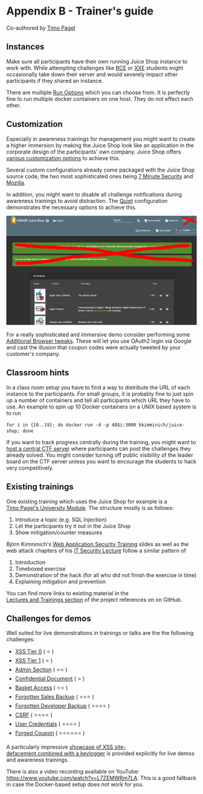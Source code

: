 # Appendix B - Trainer's guide

Co-authored by [Timo Pagel](https://github.com/wurstbrot)

## Instances

Make sure all participants have their own running Juice Shop instance to
work with. While attempting challenges like
[RCE](../part2/insecure-deserialization.md) or [XXE](../part2/xxe.md)
students might occasionally take down their server and would severely
impact other participants if they shared an instance.

There are multiple [Run Options](../part1/running.md#run-options) which
you can choose from. It is perfectly fine to run multiple docker
containers on one host. They do not effect each other.

## Customization

Especially in awareness trainings for management you might want to
create a higher immersion by making the Juice Shop look like an
application in the corporate design of the participants' own company.
Juice Shop offers
[various customization options](../part1/customization.md) to achieve
this.

Several custom configurations already come packaged with the Juice Shop
source code, the two most sophisticated ones being
[7 Minute Security](https://github.com/bkimminich/juice-shop/blob/master/config/7ms.yml)
and
[Mozilla](https://github.com/bkimminich/juice-shop/blob/master/config/mozilla.yml).

In addition, you might want to disable all challenge notifications
during awareness trainings to avoid distraction. The
[Quiet](https://github.com/bkimminich/juice-shop/blob/master/config/quiet.yml)
configuration demonstrates the necessary options to achieve this.

![Quiet mode](img/quiet_mode.png)

For a really sophisticated and immersive demo consider performing some
[Additional Browser tweaks](../part1/customization.md#additional-browser-tweaks).
These will let you use OAuth2 login via Google and cast the illusion
that coupon codes were actually tweeted by your customer's company.

## Classroom hints

In a class room setup you have to find a way to distribute the URL of
each instance to the participants. For small groups, it is probably fine
to just spin up a number of containers and tell all participants which
URL they have to use. An example to spin up 10 Docker containers on a
UNIX based system is to run

```
for i in {10..19}; do docker run -d -p 40$i:3000 bkimminich/juice-shop; done
```

If you want to track progress centrally during the training, you might
want to [host a central CTF server](../part1/ctf.md) where participants
can post the challenges they already solved. You might consider turning
off public visibility of the leader board on the CTF server unless you
want to encourage the students to hack very competitively.

## Existing trainings

One existing training which uses the Juice Shop for example is a
[Timo Pagel's University Module](https://drive.google.com/open?id=1ITkTAALjZJnGV-hhAZ-zQfNx1sVTzlA2UlWD0s270ig).
The structure mostly is as follows:

1. Introduce a topic (e.g. SQL Injection)
2. Let the participants try it out in the Juice Shop
3. Show mitigation/counter measures

Björn Kimminich's
[Web Application Security Training](https://www.slideshare.net/BjrnKimminich/web-application-security-training-v410)
slides as well as the web attack chapters of his
[IT Security Lecture](https://github.com/bkimminich/it-security-lecture)
follow a similar pattern of

1. Introduction
2. Timeboxed exercise
3. Demonstration of the hack (for all who did not finish the exercise in
   time)
4. Explaining mitigation and prevention

You can find more links to existing material in the
[Lectures and Trainings section](https://github.com/bkimminich/juice-shop/blob/master/REFERENCES.md#lectures-and-trainings)
of the project references on on GitHub.

## Challenges for demos

Well suited for live demonstrations in trainings or talks are the the
following challenges:

* [XSS Tier 0](../part2/xss.md#perform-a-reflected-xss-attack) ( :star:
  )
* [XSS Tier 1](../part2/xss.md#perform-a-dom-xss-attack) ( :star: )
* [Admin Section](../part2/broken-access-control.md#access-the-administration-section-of-the-store)
  ( :star::star: )
* [Confidential Document](../part2/sensitive-data-exposure.md#access-a-confidential-document)
  ( :star: )
* [Basket Access](../part2/broken-access-control.md#view-another-users-shopping-basket)
  ( :star::star: )
* [Forgotten Sales Backup](../part2/security-misconfiguration.md#access-a-salesmans-forgotten-backup-file)
  ( :star::star::star: )
* [Forgotten Developer Backup](../part2/roll-your-own-security.md#access-a-developers-forgotten-backup-file)
  ( :star::star::star::star: )
* [CSRF](../part2/broken-authentication.md#change-benders-password-into-slurmcl4ssic-without-using-sql-injection-or-forgot-password)
  ( :star::star::star::star: )
* [User Credentials](../part2/injection.md#retrieve-a-list-of-all-user-credentials-via-sql-injection)
  ( :star::star::star::star: )
* [Forged Coupon](../part2/sensitive-data-exposure.md#forge-a-coupon-code-that-gives-you-a-discount-of-at-least-80)
  ( :star::star::star::star::star::star: )

A particularly impressive
[showcase of XSS site-defacement combined with a keylogger](https://github.com/wurstbrot/shake-logger)
is provided explicitly for live demos and awareness trainings.

There is also a video recording available on YouTube:
<https://www.youtube.com/watch?v=L7ZEMWRm7LA>. This is a good fallback
in case the Docker-based setup does not work for you.
